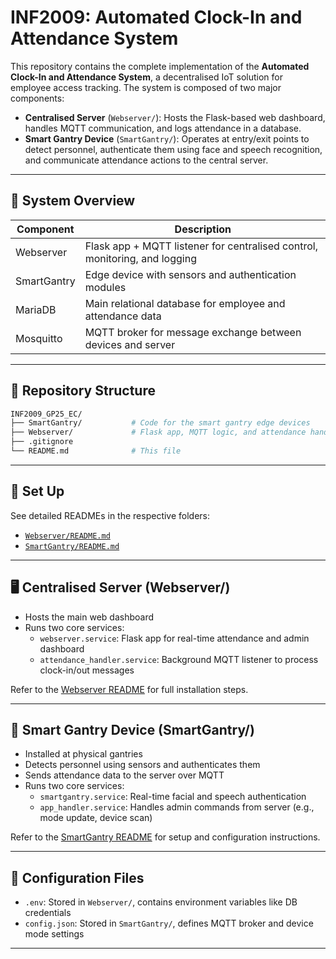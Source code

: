# INF2009: Automated Clock-In and Attendance System

This repository contains the complete implementation of the **Automated Clock-In and Attendance System**, a decentralised IoT solution for employee access tracking. The system is composed of two major components:

- **Centralised Server** (`Webserver/`): Hosts the Flask-based web dashboard, handles MQTT communication, and logs attendance in a database.
- **Smart Gantry Device** (`SmartGantry/`): Operates at entry/exit points to detect personnel, authenticate them using face and speech recognition, and communicate attendance actions to the central server.

---

## 🔧 System Overview

| Component         | Description                                                                 |
|------------------|-----------------------------------------------------------------------------|
| Webserver         | Flask app + MQTT listener for centralised control, monitoring, and logging |
| SmartGantry       | Edge device with sensors and authentication modules                         |
| MariaDB           | Main relational database for employee and attendance data                  |
| Mosquitto         | MQTT broker for message exchange between devices and server                |

---

## 📂 Repository Structure

```bash
INF2009_GP25_EC/
├── SmartGantry/           # Code for the smart gantry edge devices
├── Webserver/             # Flask app, MQTT logic, and attendance handler
├── .gitignore
└── README.md              # This file
```

---

## 🚀 Set Up

See detailed READMEs in the respective folders:

- [`Webserver/README.md`](./Webserver/README.md)
- [`SmartGantry/README.md`](./SmartGantry/README.md)

---

## 🖥️ Centralised Server (Webserver/)

- Hosts the main web dashboard
- Runs two core services:
  - `webserver.service`: Flask app for real-time attendance and admin dashboard
  - `attendance_handler.service`: Background MQTT listener to process clock-in/out messages

Refer to the [Webserver README](./Webserver/README.md) for full installation steps.

---

## 📡 Smart Gantry Device (SmartGantry/)

- Installed at physical gantries
- Detects personnel using sensors and authenticates them
- Sends attendance data to the server over MQTT
- Runs two core services:
  - `smartgantry.service`: Real-time facial and speech authentication
  - `app_handler.service`: Handles admin commands from server (e.g., mode update, device scan)

Refer to the [SmartGantry README](./SmartGantry/README.md) for setup and configuration instructions.

---

## 🧩 Configuration Files

- `.env`: Stored in `Webserver/`, contains environment variables like DB credentials
- `config.json`: Stored in `SmartGantry/`, defines MQTT broker and device mode settings

---
